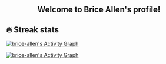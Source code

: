 <h2 align="center">
  Welcome to Brice Allen's profile!
</h2>

## 🔥 Streak stats

<!-- GitHub Readme Streak Stats - https://github.com/DenverCoder1/github-readme-streak-stats -->
<a href="https://github.com/brice-allen/github-readme-activity-graph"><img alt="brice-allen's Activity Graph" src="http://github-readme-streak-stats.herokuapp.com?user=brice-allen&theme=tokyonight&date_format=M%20j%5B%2C%20Y%5D)" /></a>

<!-- https://github.com/ashutosh00710/github-readme-activity-graph -->
<a href="https://github.com/brice-allen/github-readme-activity-graph"><img alt="brice-allen's Activity Graph" src="https://activity-graph.herokuapp.com/graph?username=brice-allen&bg_color=1F222E&color=F8D866&line=F85D7F&point=FFFFFF&hide_border=true" /></a>
